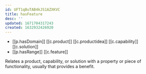 ```yaml
---
id: UFT1qBuTAB4kJS1AZXKVC
title: hasFeature
desc: ''
updated: 1671704317243
created: 1632932426920
---
```


- [[p.hasDomain]] [[c.product]] [[c.productidea]] [[c.capability]] [[c.solution]]
- [[p.hasRange]] [[c.feature]]

Relates a product, capability, or solution with a property or piece of functionality, usually that provides a benefit.

